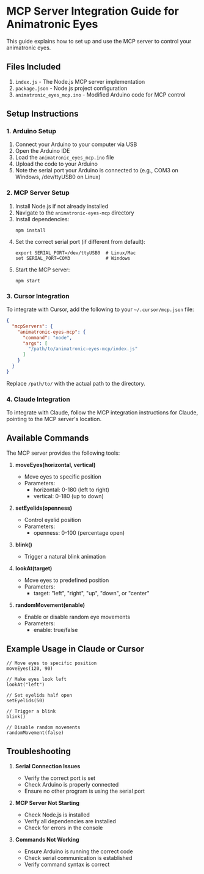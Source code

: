# MCP Server Integration Guide for Animatronic Eyes

This guide explains how to set up and use the MCP server to control your animatronic eyes.

## Files Included

1. `index.js` - The Node.js MCP server implementation
2. `package.json` - Node.js project configuration
3. `animatronic_eyes_mcp.ino` - Modified Arduino code for MCP control

## Setup Instructions

### 1. Arduino Setup

1. Connect your Arduino to your computer via USB
2. Open the Arduino IDE
3. Load the `animatronic_eyes_mcp.ino` file
4. Upload the code to your Arduino
5. Note the serial port your Arduino is connected to (e.g., COM3 on Windows, /dev/ttyUSB0 on Linux)

### 2. MCP Server Setup

1. Install Node.js if not already installed
2. Navigate to the `animatronic-eyes-mcp` directory
3. Install dependencies:
   ```
   npm install
   ```
4. Set the correct serial port (if different from default):
   ```
   export SERIAL_PORT=/dev/ttyUSB0  # Linux/Mac
   set SERIAL_PORT=COM3             # Windows
   ```
5. Start the MCP server:
   ```
   npm start
   ```

### 3. Cursor Integration

To integrate with Cursor, add the following to your `~/.cursor/mcp.json` file:

```json
{
  "mcpServers": {
    "animatronic-eyes-mcp": {
      "command": "node",
      "args": [
        "/path/to/animatronic-eyes-mcp/index.js"
      ]
    }
  }
}
```

Replace `/path/to/` with the actual path to the directory.

### 4. Claude Integration

To integrate with Claude, follow the MCP integration instructions for Claude, pointing to the MCP server's location.

## Available Commands

The MCP server provides the following tools:

1. **moveEyes(horizontal, vertical)**
   - Move eyes to specific position
   - Parameters:
     - horizontal: 0-180 (left to right)
     - vertical: 0-180 (up to down)

2. **setEyelids(openness)**
   - Control eyelid position
   - Parameters:
     - openness: 0-100 (percentage open)

3. **blink()**
   - Trigger a natural blink animation

4. **lookAt(target)**
   - Move eyes to predefined position
   - Parameters:
     - target: "left", "right", "up", "down", or "center"

5. **randomMovement(enable)**
   - Enable or disable random eye movements
   - Parameters:
     - enable: true/false

## Example Usage in Claude or Cursor

```
// Move eyes to specific position
moveEyes(120, 90)

// Make eyes look left
lookAt("left")

// Set eyelids half open
setEyelids(50)

// Trigger a blink
blink()

// Disable random movements
randomMovement(false)
```

## Troubleshooting

1. **Serial Connection Issues**
   - Verify the correct port is set
   - Check Arduino is properly connected
   - Ensure no other program is using the serial port

2. **MCP Server Not Starting**
   - Check Node.js is installed
   - Verify all dependencies are installed
   - Check for errors in the console

3. **Commands Not Working**
   - Ensure Arduino is running the correct code
   - Check serial communication is established
   - Verify command syntax is correct
